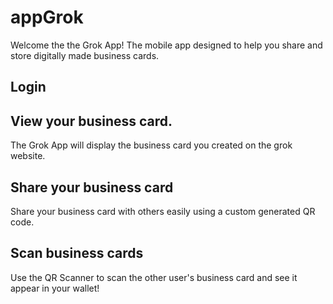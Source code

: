 # appGrok
Welcome the the Grok App! The mobile app designed to help you share and store digitally made business cards. 

## Login

## View your business card.
The Grok App will display the business card you created on the grok website. 

## Share your business card
Share your business card with others easily using a custom generated QR code. 

## Scan business cards
Use the QR Scanner to scan the other user's business card and see it appear in your wallet! 


